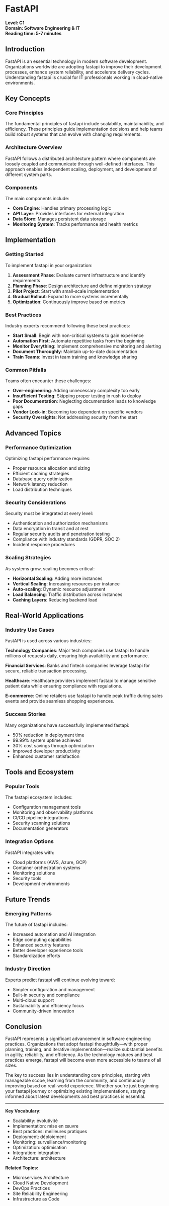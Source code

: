 # FastAPI

**Level: C1**  
**Domain: Software Engineering & IT**  
**Reading time: 5-7 minutes**

## Introduction

FastAPI is an essential technology in modern software development. Organizations worldwide are adopting fastapi to improve their development processes, enhance system reliability, and accelerate delivery cycles. Understanding fastapi is crucial for IT professionals working in cloud-native environments.

## Key Concepts

### Core Principles

The fundamental principles of fastapi include scalability, maintainability, and efficiency. These principles guide implementation decisions and help teams build robust systems that can evolve with changing requirements.

### Architecture Overview

FastAPI follows a distributed architecture pattern where components are loosely coupled and communicate through well-defined interfaces. This approach enables independent scaling, deployment, and development of different system parts.

### Components

The main components include:
- **Core Engine**: Handles primary processing logic
- **API Layer**: Provides interfaces for external integration
- **Data Store**: Manages persistent data storage
- **Monitoring System**: Tracks performance and health metrics

## Implementation

### Getting Started

To implement fastapi in your organization:

1. **Assessment Phase**: Evaluate current infrastructure and identify requirements
2. **Planning Phase**: Design architecture and define migration strategy  
3. **Pilot Project**: Start with small-scale implementation
4. **Gradual Rollout**: Expand to more systems incrementally
5. **Optimization**: Continuously improve based on metrics

### Best Practices

Industry experts recommend following these best practices:

- **Start Small**: Begin with non-critical systems to gain experience
- **Automation First**: Automate repetitive tasks from the beginning
- **Monitor Everything**: Implement comprehensive monitoring and alerting
- **Document Thoroughly**: Maintain up-to-date documentation
- **Train Teams**: Invest in team training and knowledge sharing

### Common Pitfalls

Teams often encounter these challenges:

- **Over-engineering**: Adding unnecessary complexity too early
- **Insufficient Testing**: Skipping proper testing in rush to deploy
- **Poor Documentation**: Neglecting documentation leads to knowledge gaps
- **Vendor Lock-in**: Becoming too dependent on specific vendors
- **Security Oversights**: Not addressing security from the start

## Advanced Topics

### Performance Optimization

Optimizing fastapi performance requires:
- Proper resource allocation and sizing
- Efficient caching strategies
- Database query optimization
- Network latency reduction
- Load distribution techniques

### Security Considerations

Security must be integrated at every level:
- Authentication and authorization mechanisms
- Data encryption in transit and at rest
- Regular security audits and penetration testing
- Compliance with industry standards (GDPR, SOC 2)
- Incident response procedures

### Scaling Strategies

As systems grow, scaling becomes critical:
- **Horizontal Scaling**: Adding more instances
- **Vertical Scaling**: Increasing resources per instance
- **Auto-scaling**: Dynamic resource adjustment
- **Load Balancing**: Traffic distribution across instances
- **Caching Layers**: Reducing backend load

## Real-World Applications

### Industry Use Cases

FastAPI is used across various industries:

**Technology Companies**: Major tech companies use fastapi to handle millions of requests daily, ensuring high availability and performance.

**Financial Services**: Banks and fintech companies leverage fastapi for secure, reliable transaction processing.

**Healthcare**: Healthcare providers implement fastapi to manage sensitive patient data while ensuring compliance with regulations.

**E-commerce**: Online retailers use fastapi to handle peak traffic during sales events and provide seamless shopping experiences.

### Success Stories

Many organizations have successfully implemented fastapi:
- 50% reduction in deployment time
- 99.99% system uptime achieved
- 30% cost savings through optimization
- Improved developer productivity
- Enhanced customer satisfaction

## Tools and Ecosystem

### Popular Tools

The fastapi ecosystem includes:
- Configuration management tools
- Monitoring and observability platforms
- CI/CD pipeline integrations
- Security scanning solutions
- Documentation generators

### Integration Options

FastAPI integrates with:
- Cloud platforms (AWS, Azure, GCP)
- Container orchestration systems
- Monitoring solutions
- Security tools
- Development environments

## Future Trends

### Emerging Patterns

The future of fastapi includes:
- Increased automation and AI integration
- Edge computing capabilities
- Enhanced security features
- Better developer experience tools
- Standardization efforts

### Industry Direction

Experts predict fastapi will continue evolving toward:
- Simpler configuration and management
- Built-in security and compliance
- Multi-cloud support
- Sustainability and efficiency focus
- Community-driven innovation

## Conclusion

FastAPI represents a significant advancement in software engineering practices. Organizations that adopt fastapi thoughtfully—with proper planning, training, and iterative implementation—realize substantial benefits in agility, reliability, and efficiency. As the technology matures and best practices emerge, fastapi will become even more accessible to teams of all sizes.

The key to success lies in understanding core principles, starting with manageable scope, learning from the community, and continuously improving based on real-world experience. Whether you're just beginning your fastapi journey or optimizing existing implementations, staying informed about latest developments and best practices is essential.

---

**Key Vocabulary:**
- Scalability: évolutivité
- Implementation: mise en œuvre
- Best practices: meilleures pratiques
- Deployment: déploiement
- Monitoring: surveillance/monitoring
- Optimization: optimisation
- Integration: intégration
- Architecture: architecture

**Related Topics:**
- Microservices Architecture
- Cloud Native Development
- DevOps Practices
- Site Reliability Engineering
- Infrastructure as Code
